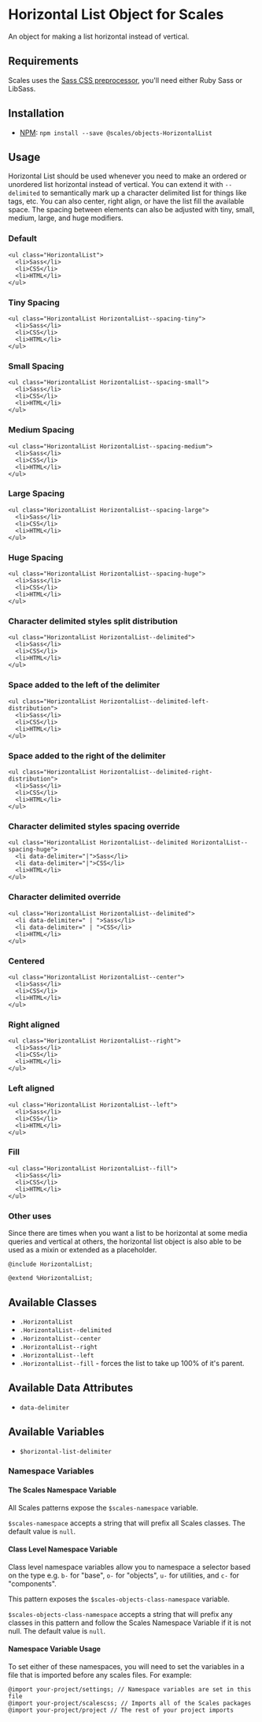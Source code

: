 # Horizontal List Object for Scales

An object for making a list horizontal instead of vertical.

## Requirements

Scales uses the [Sass CSS preprocessor](http://sass-lang.com/), you'll need either Ruby Sass or LibSass.

## Installation

* [NPM](http://npmjs.com): `npm install --save @scales/objects-HorizontalList`

## Usage

Horizontal List should be used whenever you need to make an ordered or unordered list horizontal instead of vertical. You can extend it with `--delimited` to semantically mark up a character delimited list for things like tags, etc. You can also center, right align, or have the list fill the available space. The spacing between elements can also be adjusted
with tiny, small, medium, large, and huge modifiers.

### Default

```
<ul class="HorizontalList">
  <li>Sass</li>
  <li>CSS</li>
  <li>HTML</li>
</ul>
```

### Tiny Spacing

```
<ul class="HorizontalList HorizontalList--spacing-tiny">
  <li>Sass</li>
  <li>CSS</li>
  <li>HTML</li>
</ul>
```

### Small Spacing

```
<ul class="HorizontalList HorizontalList--spacing-small">
  <li>Sass</li>
  <li>CSS</li>
  <li>HTML</li>
</ul>
```

### Medium Spacing

```
<ul class="HorizontalList HorizontalList--spacing-medium">
  <li>Sass</li>
  <li>CSS</li>
  <li>HTML</li>
</ul>
```

### Large Spacing

```
<ul class="HorizontalList HorizontalList--spacing-large">
  <li>Sass</li>
  <li>CSS</li>
  <li>HTML</li>
</ul>
```

### Huge Spacing

```
<ul class="HorizontalList HorizontalList--spacing-huge">
  <li>Sass</li>
  <li>CSS</li>
  <li>HTML</li>
</ul>
```

### Character delimited styles split distribution

```
<ul class="HorizontalList HorizontalList--delimited">
  <li>Sass</li>
  <li>CSS</li>
  <li>HTML</li>
</ul>

```

### Space added to the left of the delimiter

```
<ul class="HorizontalList HorizontalList--delimited-left-distribution">
  <li>Sass</li>
  <li>CSS</li>
  <li>HTML</li>
</ul>
```

### Space added to the right of the delimiter

```
<ul class="HorizontalList HorizontalList--delimited-right-distribution">
  <li>Sass</li>
  <li>CSS</li>
  <li>HTML</li>
</ul>
```

<h3>Character delimited styles spacing override</h3>

```
<ul class="HorizontalList HorizontalList--delimited HorizontalList--spacing-huge">
  <li data-delimiter="|">Sass</li>
  <li data-delimiter="|">CSS</li>
  <li>HTML</li>
</ul>
```

### Character delimited override

```
<ul class="HorizontalList HorizontalList--delimited">
  <li data-delimiter=" | ">Sass</li>
  <li data-delimiter=" | ">CSS</li>
  <li>HTML</li>
</ul>
```

### Centered

```
<ul class="HorizontalList HorizontalList--center">
  <li>Sass</li>
  <li>CSS</li>
  <li>HTML</li>
</ul>
```

### Right aligned

```
<ul class="HorizontalList HorizontalList--right">
  <li>Sass</li>
  <li>CSS</li>
  <li>HTML</li>
</ul>
```

### Left aligned

```
<ul class="HorizontalList HorizontalList--left">
  <li>Sass</li>
  <li>CSS</li>
  <li>HTML</li>
</ul>
```

### Fill

```
<ul class="HorizontalList HorizontalList--fill">
  <li>Sass</li>
  <li>CSS</li>
  <li>HTML</li>
</ul>
```

### Other uses

Since there are times when you want a list to be horizontal at some media queries and vertical at others, the horizontal list object is also able to be used as a mixin or extended as a placeholder.

```
@include HorizontalList;

@extend %HorizontalList;
```

## Available Classes

* `.HorizontalList`
* `.HorizontalList--delimited`
* `.HorizontalList--center`
* `.HorizontalList--right`
* `.HorizontalList--left`
* `.HorizontalList--fill` - forces the list to take up 100% of it's parent.

## Available Data Attributes

* `data-delimiter`

## Available Variables

* `$horizontal-list-delimiter`

### Namespace Variables

#### The Scales Namespace Variable

All Scales patterns expose the `$scales-namespace` variable.

`$scales-namespace` accepts a string that will prefix all Scales classes. The default value is `null`.

#### Class Level Namespace Variable

Class level namespace variables allow you to namespace a selector based on the type e.g. `b-` for "base", `o-` for "objects", `u-` for utilities, and `c-` for "components".

This pattern exposes the `$scales-objects-class-namespace` variable.

`$scales-objects-class-namespace` accepts a string that will prefix any classes in this pattern and follow the Scales Namespace Variable if it is not null. The default value is `null`.

#### Namespace Variable Usage

To set either of these namespaces, you will need to set the variables in a file that is imported before any scales files. For example:

```
@import your-project/settings; // Namespace variables are set in this file
@import your-project/scalescss; // Imports all of the Scales packages
@import your-project/project // The rest of your project imports
```
